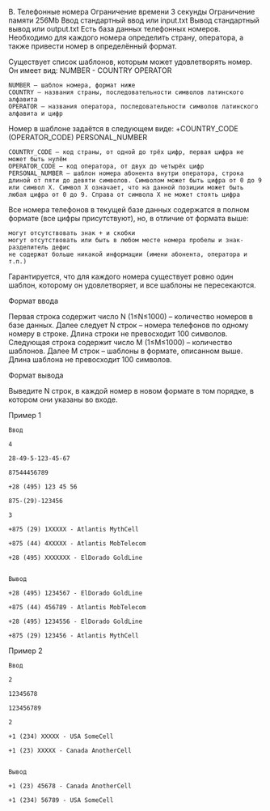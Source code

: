 B. Телефонные номера
Ограничение времени   3 секунды
Ограничение памяти     256Mb
Ввод    стандартный ввод или input.txt
Вывод  стандартный вывод или output.txt
Есть база данных телефонных номеров. Необходимо для каждого номера определить страну, оператора, а также привести номер в определённый формат.
 
Существует список шаблонов, которым может удовлетворять номер. Он имеет вид: NUMBER - COUNTRY OPERATOR
 
    NUMBER – шаблон номера, формат ниже
    COUNTRY – названия страны, последовательности символов латинского алфавита
    OPERATOR – названия оператора, последовательности символов латинского алфавита и цифр
 
Номер в шаблоне задаётся в следующем виде: +COUNTRY_CODE (OPERATOR_CODE) PERSONAL_NUMBER
 
    COUNTRY_CODE – код страны, от одной до трёх цифр, первая цифра не может быть нулём
    OPERATOR_CODE – код оператора, от двух до четырёх цифр
    PERSONAL_NUMBER – шаблон номера абонента внутри оператора, строка длиной от пяти до девяти символов. Символом может быть цифра от 0 до 9 или символ X. Символ X означает, что на данной позиции может быть любая цифра от 0 до 9. Справа от символа X не может стоять цифра
 
Все номера телефонов в текущей базе данных содержатся в полном формате (все цифры присутствуют), но, в отличие от формата выше:
 
    могут отсутствовать знак + и скобки
    могут отсутствовать или быть в любом месте номера пробелы и знак-разделитель дефис
    не содержат больше никакой информации (имени абонента, оператора и т.п.)
 
Гарантируется, что для каждого номера существует ровно один шаблон, которому он удовлетворяет, и все шаблоны не пересекаются.
 
Формат ввода

Первая строка содержит число N (1≤N≤1000) – количество номеров в базе данных.
Далее следует N строк – номера телефонов по одному номеру в строке. Длина строки не превосходит 100 символов.
Следующая строка содержит число M (1≤M≤1000) – количество шаблонов.
Далее M строк – шаблоны в формате, описанном выше. Длина шаблона не превосходит 100 символов.
 
Формат вывода

Выведите N строк, в каждой номер в новом формате в том порядке, в котором они указаны во входе.



Пример 1
    
    Ввод
    
    4
    
    28-49-5-123-45-67
    
    87544456789
    
    +28 (495) 123 45 56
    
    875-(29)-123456
    
    3
    
    +875 (29) 1XXXXX - Atlantis MythCell
    
    +875 (44) 4XXXXX - Atlantis MobTelecom
    
    +28 (495) XXXXXXX - ElDorado GoldLine
     
     
    Вывод
     
    +28 (495) 1234567 - ElDorado GoldLine
    
    +875 (44) 456789 - Atlantis MobTelecom
    
    +28 (495) 1234556 - ElDorado GoldLine
    
    +875 (29) 123456 - Atlantis MythCell
    
    
     
Пример 2
    
    Ввод
     
    2
    
    12345678
    
    123456789
    
    2
    
    +1 (234) XXXXX - USA SomeCell
    
    +1 (23) XXXXX - Canada AnotherCell
    
    
    Вывод
     
    +1 (23) 45678 - Canada AnotherCell
    
    +1 (234) 56789 - USA SomeCell
